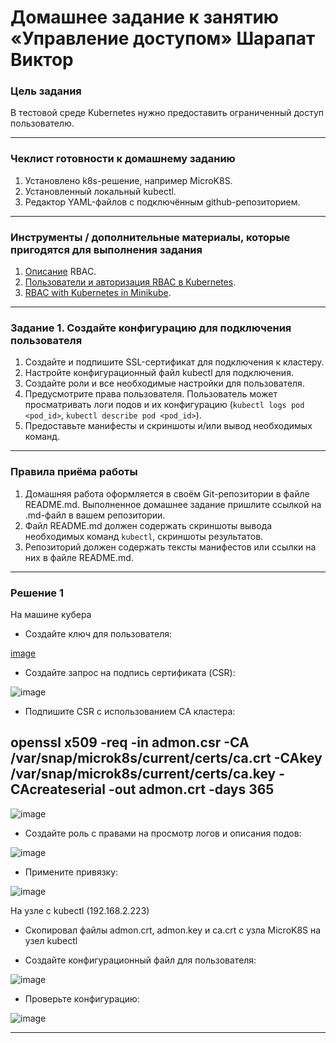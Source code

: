 # Домашнее задание к занятию «Управление доступом» Шарапат Виктор

### Цель задания

В тестовой среде Kubernetes нужно предоставить ограниченный доступ пользователю.

------

### Чеклист готовности к домашнему заданию

1. Установлено k8s-решение, например MicroK8S.
2. Установленный локальный kubectl.
3. Редактор YAML-файлов с подключённым github-репозиторием.

------

### Инструменты / дополнительные материалы, которые пригодятся для выполнения задания

1. [Описание](https://kubernetes.io/docs/reference/access-authn-authz/rbac/) RBAC.
2. [Пользователи и авторизация RBAC в Kubernetes](https://habr.com/ru/company/flant/blog/470503/).
3. [RBAC with Kubernetes in Minikube](https://medium.com/@HoussemDellai/rbac-with-kubernetes-in-minikube-4deed658ea7b).

------

### Задание 1. Создайте конфигурацию для подключения пользователя

1. Создайте и подпишите SSL-сертификат для подключения к кластеру.
2. Настройте конфигурационный файл kubectl для подключения.
3. Создайте роли и все необходимые настройки для пользователя.
4. Предусмотрите права пользователя. Пользователь может просматривать логи подов и их конфигурацию (`kubectl logs pod <pod_id>`, `kubectl describe pod <pod_id>`).
5. Предоставьте манифесты и скриншоты и/или вывод необходимых команд.

------

### Правила приёма работы

1. Домашняя работа оформляется в своём Git-репозитории в файле README.md. Выполненное домашнее задание пришлите ссылкой на .md-файл в вашем репозитории.
2. Файл README.md должен содержать скриншоты вывода необходимых команд `kubectl`, скриншоты результатов.
3. Репозиторий должен содержать тексты манифестов или ссылки на них в файле README.md.

------

### Решение 1

На машине кубера

* Создайте ключ для пользователя:

[image](https://github.com/user-attachments/assets/34a4b799-1d1d-4716-a65b-dbf09def19d2)

* Создайте запрос на подпись сертификата (CSR):

![image](https://github.com/user-attachments/assets/09734093-d9a2-4179-9e9e-808007d7463d)

* Подпишите CSR с использованием CA кластера:

## openssl x509 -req -in admon.csr -CA /var/snap/microk8s/current/certs/ca.crt -CAkey /var/snap/microk8s/current/certs/ca.key -CAcreateserial -out admon.crt -days 365

![image](https://github.com/user-attachments/assets/7073caeb-7657-440c-b5c1-ff72c4a20e2f)

* Создайте роль с правами на просмотр логов и описания подов:

![image](https://github.com/user-attachments/assets/40bff339-d31c-4f2e-a2e6-edad5f950d30)

* Примените привязку:

![image](https://github.com/user-attachments/assets/ea84717a-c985-463e-a417-3ad9b264b18f)


На узле с kubectl (192.168.2.223)

* Скопировал файлы admon.crt, admon.key и ca.crt с узла MicroK8S на узел kubectl

* Создайте конфигурационный файл для пользователя:

![image](https://github.com/user-attachments/assets/79e05edd-8c11-49b0-8bc0-83fe05bd8895)

* Проверьте конфигурацию:

![image](https://github.com/user-attachments/assets/fe31c524-34b8-4105-97b2-60875e91413a)





 


  

---

